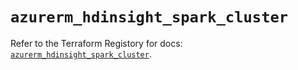 # `azurerm_hdinsight_spark_cluster`

Refer to the Terraform Registory for docs: [`azurerm_hdinsight_spark_cluster`](https://registry.terraform.io/providers/hashicorp/azurerm/3.62.0/docs/resources/hdinsight_spark_cluster).
